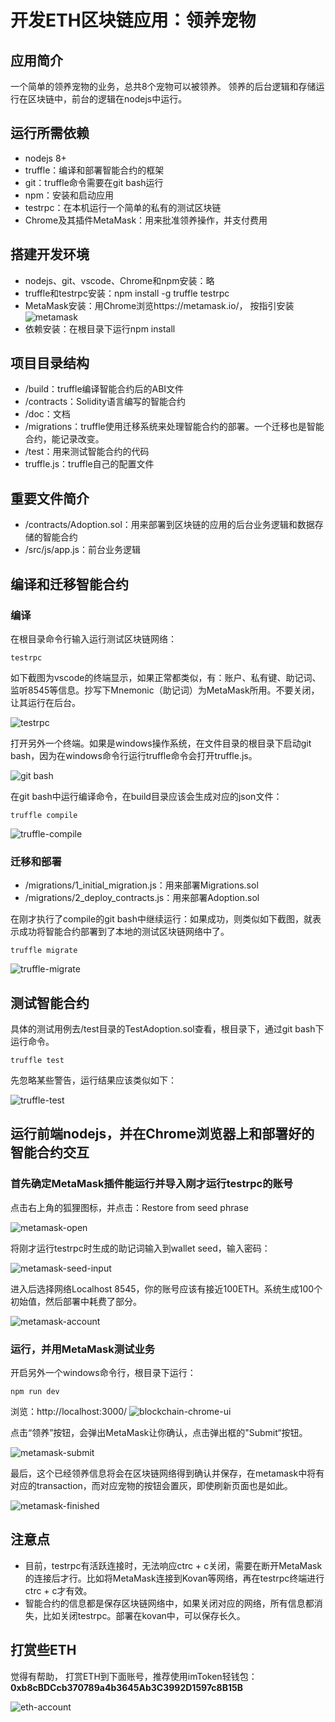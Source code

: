 # 开发ETH区块链应用：领养宠物

## 应用简介

一个简单的领养宠物的业务，总共8个宠物可以被领养。
领养的后台逻辑和存储运行在区块链中，前台的逻辑在nodejs中运行。

## 运行所需依赖
- nodejs 8+
- truffle：编译和部署智能合约的框架
- git：truffle命令需要在git bash运行
- npm：安装和启动应用
- testrpc：在本机运行一个简单的私有的测试区块链
- Chrome及其插件MetaMask：用来批准领养操作，并支付费用

## 搭建开发环境
- nodejs、git、vscode、Chrome和npm安装：略
- truffle和testrpc安装：npm install -g truffle testrpc
- MetaMask安装：用Chrome浏览https://metamask.io/， 按指引安装
![metamask](doc/metamask.png)
- 依赖安装：在根目录下运行npm install

## 项目目录结构
- /build：truffle编译智能合约后的ABI文件
- /contracts：Solidity语言编写的智能合约
- /doc：文档
- /migrations：truffle使用迁移系统来处理智能合约的部署。一个迁移也是智能合约，能记录改变。
- /test：用来测试智能合约的代码
- truffle.js：truffle自己的配置文件

## 重要文件简介
- /contracts/Adoption.sol：用来部署到区块链的应用的后台业务逻辑和数据存储的智能合约
- /src/js/app.js：前台业务逻辑

## 编译和迁移智能合约

### 编译
在根目录命令行输入运行测试区块链网络：

`testrpc`

如下截图为vscode的终端显示，如果正常都类似，有：账户、私有键、助记词、监听8545等信息。抄写下Mnemonic（助记词）为MetaMask所用。不要关闭，让其运行在后台。

![testrpc](doc/testrpc-run.png)

打开另外一个终端。如果是windows操作系统，在文件目录的根目录下启动git bash，因为在windows命令行运行truffle命令会打开truffle.js。

![git bash](doc/git-bash-here.png)

在git bash中运行编译命令，在build目录应该会生成对应的json文件：

`truffle compile`

![truffle-compile](doc/truffle-compile.png)

### 迁移和部署
- /migrations/1_initial_migration.js：用来部署Migrations.sol
- /migrations/2_deploy_contracts.js：用来部署Adoption.sol

在刚才执行了compile的git bash中继续运行：如果成功，则类似如下截图，就表示成功将智能合约部署到了本地的测试区块链网络中了。

`truffle migrate`

![truffle-migrate](doc/truffle-migrate.png)

## 测试智能合约

具体的测试用例去/test目录的TestAdoption.sol查看，根目录下，通过git bash下运行命令。

`truffle test`

先忽略某些警告，运行结果应该类似如下：

![truffle-test](doc/truffle-test.png)

## 运行前端nodejs，并在Chrome浏览器上和部署好的智能合约交互

### 首先确定MetaMask插件能运行并导入刚才运行testrpc的账号
点击右上角的狐狸图标，并点击：Restore from seed phrase

![metamask-open](doc/metamask-open.png)

将刚才运行testrpc时生成的助记词输入到wallet seed，输入密码：

![metamask-seed-input](doc/metamask-seed-input.png)

进入后选择网络Localhost 8545，你的账号应该有接近100ETH。系统生成100个初始值，然后部署中耗费了部分。

![metamask-account](doc/metamask-account.png)

### 运行，并用MetaMask测试业务


开启另外一个windows命令行，根目录下运行：

`npm run dev`

浏览：http://localhost:3000/
![blockchain-chrome-ui](doc/blockchain-chrome-ui.png)

点击“领养”按钮，会弹出MetaMask让你确认，点击弹出框的"Submit“按钮。

![metamask-submit](doc/metamask-submit.png)

最后，这个已经领养信息将会在区块链网络得到确认并保存，在metamask中将有对应的transaction，而对应宠物的按钮会置灰，即使刷新页面也是如此。

![metamask-finished](doc/metamask-finished.png)

## 注意点
- 目前，testrpc有活跃连接时，无法响应ctrc + c关闭，需要在断开MetaMask的连接后才行。比如将MetaMask连接到Kovan等网络，再在testrpc终端进行ctrc + c才有效。
- 智能合约的信息都是保存区块链网络中，如果关闭对应的网络，所有信息都消失，比如关闭testrpc。部署在kovan中，可以保存长久。

## 打赏些ETH

觉得有帮助， 打赏ETH到下面账号，推荐使用imToken轻钱包：**0xb8cBDCcb370789a4b3645Ab3C3992D1597c8B15B**

![eth-account](doc/eth-account.jpg)

